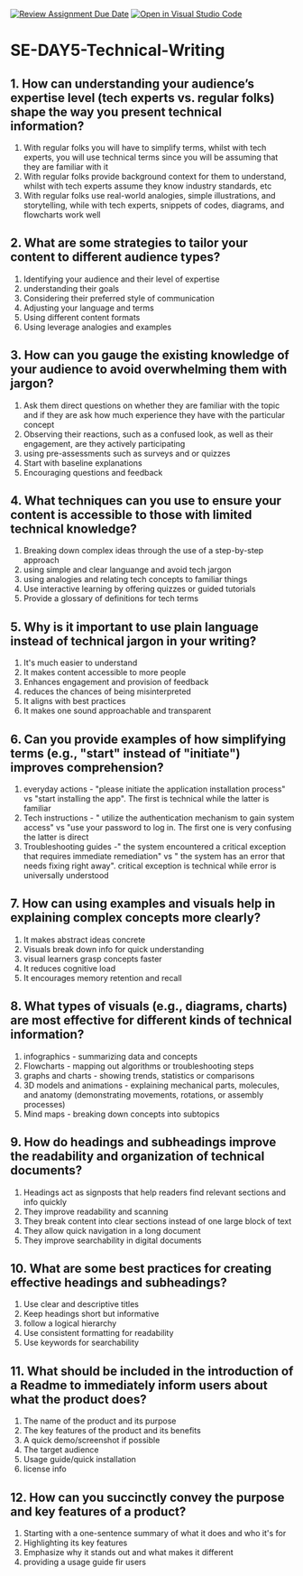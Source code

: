 [![Review Assignment Due Date](https://classroom.github.com/assets/deadline-readme-button-22041afd0340ce965d47ae6ef1cefeee28c7c493a6346c4f15d667ab976d596c.svg)](https://classroom.github.com/a/zsAR-pyY)
[![Open in Visual Studio Code](https://classroom.github.com/assets/open-in-vscode-2e0aaae1b6195c2367325f4f02e2d04e9abb55f0b24a779b69b11b9e10269abc.svg)](https://classroom.github.com/online_ide?assignment_repo_id=18466527&assignment_repo_type=AssignmentRepo)
# SE-DAY5-Technical-Writing
## 1. How can understanding your audience’s expertise level (tech experts vs. regular folks) shape the way you present technical information?
1. With regular folks you will have to simplify terms, whilst with tech experts, you will use technical terms since you will be assuming that they are familiar with it
2. With regular folks provide background context for them to understand, whilst with tech experts assume they know industry standards, etc
3. With regular folks use real-world analogies, simple illustrations, and storytelling, while with tech experts, snippets of codes, diagrams, and flowcharts work well


## 2. What are some strategies to tailor your content to different audience types?

1. Identifying your audience and their level of expertise
2. understanding their goals
3. Considering their preferred style of communication
4. Adjusting your language and terms
5. Using different content formats
6. Using leverage analogies and examples
   

## 3. How can you gauge the existing knowledge of your audience to avoid overwhelming them with jargon?

1. Ask them direct questions on whether they are familiar with the topic and if they are ask how much experience they have with the particular concept
2. Observing their reactions, such as a confused look, as well as their engagement, are they actively participating
3. using pre-assessments such as surveys and or quizzes
4. Start with baseline explanations
5. Encouraging questions and feedback


## 4. What techniques can you use to ensure your content is accessible to those with limited technical knowledge?

1. Breaking down complex ideas through the use of a step-by-step approach
2. using simple and clear languange and avoid tech jargon
3. using analogies and relating tech concepts to familiar things
4. Use interactive learning by offering quizzes or guided tutorials
5. Provide a glossary of definitions for tech terms

## 5. Why is it important to use plain language instead of technical jargon in your writing?

1. It's much easier to understand
3. It makes content accessible to more people
4. Enhances engagement and provision of feedback
5. reduces the chances of being misinterpreted
6. It aligns with best practices
7. It makes one sound approachable and transparent


## 6. Can you provide examples of how simplifying terms (e.g., "start" instead of "initiate") improves comprehension?
1. everyday actions - "please initiate the application installation process" vs "start installing the app". The first is technical while the latter is  familiar
2. Tech instructions - " utilize the authentication mechanism to gain system access" vs "use your password to log in. The first one is very confusing the latter is direct
3. Troubleshooting guides -" the system encountered a critical exception that requires immediate remediation" vs " the system has an error that needs fixing right away". critical exception is technical while error is universally understood


## 7. How can using examples and visuals help in explaining complex concepts more clearly?

1. It makes abstract ideas concrete
2. Visuals break down info for quick understanding
3. visual learners grasp concepts faster
4. It reduces cognitive load
5. It encourages memory retention and recall
   
## 8. What types of visuals (e.g., diagrams, charts) are most effective for different kinds of technical information?

1. infographics - summarizing data and concepts
2. Flowcharts - mapping out algorithms or troubleshooting steps
3. graphs and charts - showing trends, statistics or comparisons
4. 3D models and animations - explaining mechanical parts, molecules, and anatomy (demonstrating movements, rotations, or assembly processes)
5. Mind maps - breaking down concepts into subtopics

## 9. How do headings and subheadings improve the readability and organization of technical documents?
1. Headings act as signposts that help readers find relevant sections and info quickly
2. They improve readability and scanning
3. They break content into clear sections instead of one large block of text
4. They allow quick navigation in a long document
5. They improve searchability in digital documents
   

## 10. What are some best practices for creating effective headings and subheadings?

1. Use clear and descriptive titles
2. Keep headings short but informative
3. follow a logical hierarchy
4. Use consistent formatting for readability
5. Use keywords for searchability
   
## 11. What should be included in the introduction of a Readme to immediately inform users about what the product does?

1. The name of the product and its purpose
2. The key features of the product and its benefits
3. A quick demo/screenshot if possible
4. The target audience
5. Usage guide/quick installation
6. license info

## 12. How can you succinctly convey the purpose and key features of a product?

1. Starting with a one-sentence summary of what it does and who it's for
2. Highlighting its key features
3. Emphasize why it stands out and what makes it different
4. providing a usage guide fir users
